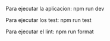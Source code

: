 Para ejecutar la aplicacion: npm run dev

Para ejecutar los test: npm run test

Para ejecutar el lint: npm run format
